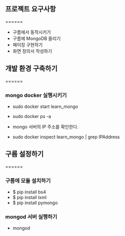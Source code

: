 ## 프로젝트 요구사항
======
* 구름에서 동작시키기
* 구름에 MongoDB 올리기
* 페이징 구현하기
* 화면 정의서 작성하기

## 개발 환경 구축하기
======
### mongo docker 실행시키기

* sudo docker start learn_mongo
* sudo docker ps -a

* mongo 서버의 IP 주소를 확인한다.
* sudo docker inspect learn_mongo | grep IPAddress

## 구름 설정하기
======
### 구름에 모듈 설치하기

* $ pip install bs4
* $ pip install lxml
* $ pip install pymongo

### mongod 서버 실행하기

* mongod


